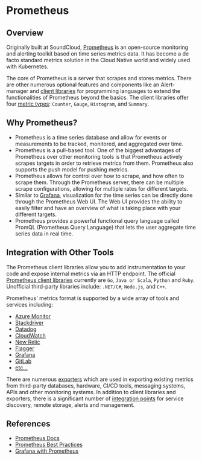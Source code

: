 # Prometheus

## Overview

Originally built at SoundCloud, [Prometheus](https://prometheus.io/docs/introduction/overview/) is an open-source monitoring and alerting toolkit based on time series metrics data. It has become a de facto standard metrics solution in the Cloud Native world and widely used with Kubernetes.

The core of Prometheus is a server that scrapes and stores metrics. There are other numerous optional features and components like an Alert-manager and [client libraries](https://prometheus.io/docs/instrumenting/clientlibs/) for programming languages to extend the functionalities of Prometheus beyond the basics.
The client libraries offer four [metric types](https://prometheus.io/docs/concepts/metric_types/): `Counter`, `Gauge`, `Histogram`, and `Summary`.

## Why Prometheus?

- Prometheus is a time series database and allow for events or measurements to be tracked, monitored, and aggregated over time.
- Prometheus is a pull-based tool. One of the biggest advantages of Prometheus over other monitoring tools is that Prometheus actively scrapes targets in order to retrieve metrics from them. Prometheus also supports the push model for pushing metrics.
- Prometheus allows for control over how to scrape, and how often to scrape them. Through the Prometheus server, there can be multiple scrape configurations, allowing for multiple rates for different targets.
- Similar to [Grafana](https://prometheus.io/docs/visualization/grafana/), visualization for the time series can be directly done through the Prometheus Web UI. The Web UI provides the ability to easily filter and have an overview of what is taking place with your different targets.
- Prometheus provides a powerful functional query language called PromQL (Prometheus Query Language) that lets the user aggregate time series data in real time.

## Integration with Other Tools

The Prometheus client libraries allow you to add instrumentation to your code and expose internal metrics via an HTTP endpoint. The official [Prometheus client libraries](https://prometheus.io/docs/instrumenting/clientlibs/) currently are `Go`, `Java or Scala`, `Python` and `Ruby`. Unofficial third-party libraries include: `.NET/C#`, `Node.js`, and `C++`.

Prometheus' metrics format is supported by a wide array of tools and services including:

- [Azure Monitor](https://learn.microsoft.com/en-us/azure/azure-monitor/containers/container-insights-prometheus-integration)
- [Stackdriver](https://cloud.google.com/stackdriver/docs/solutions/gke/prometheus)
- [Datadog](https://docs.datadoghq.com/integrations/prometheus/)
- [CloudWatch](https://aws.amazon.com/blogs/containers/using-prometheus-metrics-in-amazon-cloudwatch/)
- [New Relic](https://docs.newrelic.com/docs/integrations/prometheus-integrations/get-started/send-prometheus-metric-data-new-relic/)
- [Flagger](https://docs.flagger.app/tutorials/prometheus-operator)
- [Grafana](https://grafana.com/docs/grafana/latest/getting-started/getting-started-prometheus/)
- [GitLab](https://docs.gitlab.com/ee/user/project/integrations/prometheus.html)
- [etc...](https://prometheus.io/docs/operating/integrations/)

There are numerous [exporters](https://prometheus.io/docs/instrumenting/exporters/) which are used in exporting existing metrics from third-party databases, hardware, CI/CD tools, messaging systems, APIs and other monitoring systems. In addition to client libraries and exporters, there is a significant number of [integration points](https://prometheus.io/docs/operating/integrations/) for service discovery, remote storage, alerts and management.

## References

- [Prometheus Docs](https://prometheus.io/docs)
- [Prometheus Best Practices](https://prometheus.io/docs/practices)
- [Grafana with Prometheus](https://prometheus.io/docs/visualization/grafana/)
